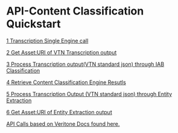 # API-Content Classification Quickstart


<p><a href="https://github.com/gbateman-vtn/API-Quickstart/blob/main/Transcription%20single%20engine%20job">1 Transcription Single Engine call</a></p>

<p><a href="https://github.com/gbateman-vtn/API-Quickstart/blob/main/Get%20Assets">2 Get Asset:URI of VTN Transcription output</a></p>


<p><a href="https://github.com/gbateman-vtn/API-Quickstart/blob/main/IAB%20Classification">3 Process Transcription output(VTN standard json) through IAB Classification</a></p>

<p><a href="https://github.com/gbateman-vtn/API-Quickstart/blob/main/Retrieve%20Content%20Classification%20Results">4 Retrieve Content Classification Engine Resutls</a></p>


<p><a href="https://github.com/gbateman-vtn/API-Quickstart/blob/main/Entity%20Extraction">5 Process Transcription Output (VTN standard json) through Entity Extraction</a></p>

<p><a href="https://github.com/gbateman-vtn/API-Quickstart/blob/main/Get%20Assets">6 Get Asset:URI of Entity Extraction output</a></p>



<p><a href="https://docs.veritone.com/#/quickstart/jobs/">API Calls based on Veritone Docs found here.</a></p>

